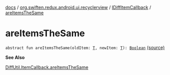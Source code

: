 [docs](../../index.md) / [org.swiften.redux.android.ui.recyclerview](../index.md) / [IDiffItemCallback](index.md) / [areItemsTheSame](./are-items-the-same.md)

# areItemsTheSame

`abstract fun areItemsTheSame(oldItem: `[`T`](index.md#T)`, newItem: `[`T`](index.md#T)`): `[`Boolean`](https://kotlinlang.org/api/latest/jvm/stdlib/kotlin/-boolean/index.html) [(source)](https://github.com/protoman92/KotlinRedux/tree/master/android/android-recyclerview/src/main/java/org/swiften/redux/android/ui/recyclerview/DiffedAdapter.kt#L33)

**See Also**

[DiffUtil.ItemCallback.areItemsTheSame](#)


